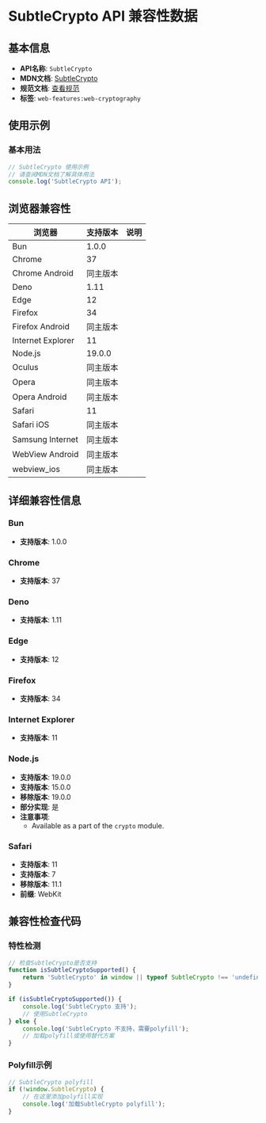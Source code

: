 # SubtleCrypto API 兼容性数据

## 基本信息

- **API名称**: `SubtleCrypto`
- **MDN文档**: [SubtleCrypto](https://developer.mozilla.org/docs/Web/API/SubtleCrypto)
- **规范文档**: [查看规范](https://w3c.github.io/webcrypto/#subtlecrypto-interface)
- **标签**: `web-features:web-cryptography`

## 使用示例

### 基本用法

```javascript
// SubtleCrypto 使用示例
// 请查阅MDN文档了解具体用法
console.log('SubtleCrypto API');
```

## 浏览器兼容性

| 浏览器 | 支持版本 | 说明 |
|--------|----------|------|
| Bun | 1.0.0 |  |
| Chrome | 37 |  |
| Chrome Android | 同主版本 |  |
| Deno | 1.11 |  |
| Edge | 12 |  |
| Firefox | 34 |  |
| Firefox Android | 同主版本 |  |
| Internet Explorer | 11 |  |
| Node.js | 19.0.0 |  |
| Oculus | 同主版本 |  |
| Opera | 同主版本 |  |
| Opera Android | 同主版本 |  |
| Safari | 11 |  |
| Safari iOS | 同主版本 |  |
| Samsung Internet | 同主版本 |  |
| WebView Android | 同主版本 |  |
| webview_ios | 同主版本 |  |

## 详细兼容性信息

### Bun

- **支持版本**: 1.0.0

### Chrome

- **支持版本**: 37

### Deno

- **支持版本**: 1.11

### Edge

- **支持版本**: 12

### Firefox

- **支持版本**: 34

### Internet Explorer

- **支持版本**: 11

### Node.js

- **支持版本**: 19.0.0
- **支持版本**: 15.0.0
- **移除版本**: 19.0.0
- **部分实现**: 是
- **注意事项**:
  - Available as a part of the `crypto` module.

### Safari

- **支持版本**: 11
- **支持版本**: 7
- **移除版本**: 11.1
- **前缀**: WebKit

## 兼容性检查代码

### 特性检测

```javascript
// 检查SubtleCrypto是否支持
function isSubtleCryptoSupported() {
    return 'SubtleCrypto' in window || typeof SubtleCrypto !== 'undefined';
}

if (isSubtleCryptoSupported()) {
    console.log('SubtleCrypto 支持');
    // 使用SubtleCrypto
} else {
    console.log('SubtleCrypto 不支持，需要polyfill');
    // 加载polyfill或使用替代方案
}
```

### Polyfill示例

```javascript
// SubtleCrypto polyfill
if (!window.SubtleCrypto) {
    // 在这里添加polyfill实现
    console.log('加载SubtleCrypto polyfill');
}
```

